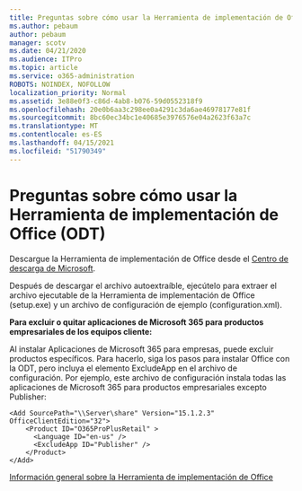 ```yaml
---
title: Preguntas sobre cómo usar la Herramienta de implementación de Office (ODT)
ms.author: pebaum
author: pebaum
manager: scotv
ms.date: 04/21/2020
ms.audience: ITPro
ms.topic: article
ms.service: o365-administration
ROBOTS: NOINDEX, NOFOLLOW
localization_priority: Normal
ms.assetid: 3e88e0f3-c86d-4ab8-b076-59d0552318f9
ms.openlocfilehash: 20e0b6aa3c298ee0a4291c3da6ae46978177e81f
ms.sourcegitcommit: 8bc60ec34bc1e40685e3976576e04a2623f63a7c
ms.translationtype: MT
ms.contentlocale: es-ES
ms.lasthandoff: 04/15/2021
ms.locfileid: "51790349"
---
```

# <a name="questions-about-how-to-use-the-office-deployment-tool-odt"></a>Preguntas sobre cómo usar la Herramienta de implementación de Office (ODT)

Descargue la Herramienta de implementación de Office desde el [Centro de descarga de Microsoft](https://go.microsoft.com/fwlink/p/?LinkID=626065).
  
Después de descargar el archivo autoextraíble, ejecútelo para extraer el archivo ejecutable de la Herramienta de implementación de Office (setup.exe) y un archivo de configuración de ejemplo (configuration.xml).
  
 **Para excluir o quitar aplicaciones de Microsoft 365 para productos empresariales de los equipos cliente:**
  
Al instalar Aplicaciones de Microsoft 365 para empresas, puede excluir productos específicos. Para hacerlo, siga los pasos para instalar Office con la ODT, pero incluya el elemento ExcludeApp en el archivo de configuración. Por ejemplo, este archivo de configuración instala todas las aplicaciones de Microsoft 365 para productos empresariales excepto Publisher:
  
```
<Add SourcePath="\\Server\share" Version="15.1.2.3" OfficeClientEdition="32">
    <Product ID="O365ProPlusRetail" >
      <Language ID="en-us" />
      <ExcludeApp ID="Publisher" />
    </Product>
</Add>
```

[Información general sobre la Herramienta de implementación de Office](https://docs.microsoft.com/deployoffice/overview-office-deployment-tool)
  

